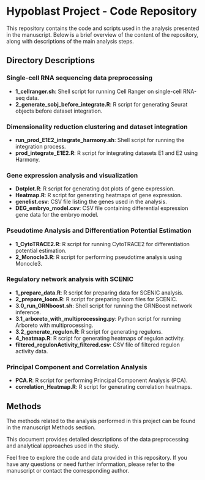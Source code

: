 # Hypoblast Project - Code Repository

This repository contains the code and scripts used in the analysis presented in the manuscript. Below is a brief overview of the content of the repository, along with descriptions of the main analysis steps.

## Directory Descriptions

### Single-cell RNA sequencing data preprocessing
- **1_cellranger.sh**: Shell script for running Cell Ranger on single-cell RNA-seq data.
- **2_generate_sobj_before_integrate.R**: R script for generating Seurat objects before dataset integration.

### Dimensionality reduction clustering and dataset integration
- **run_prod_E1E2_integrate_harmony.sh**: Shell script for running the integration process.
- **prod_integrate_E1E2.R**: R script for integrating datasets E1 and E2 using Harmony.

### Gene expression analysis and visualization
- **Dotplot.R**: R script for generating dot plots of gene expression.
- **Heatmap.R**: R script for generating heatmaps of gene expression.
- **genelist.csv**: CSV file listing the genes used in the analysis.
- **DEG_embryo_model.csv**: CSV file containing differential expression gene data for the embryo model.

### Pseudotime Analysis and Differentiation Potential Estimation
- **1_CytoTRACE2.R**: R script for running CytoTRACE2 for differentiation potential estimation.
- **2_Monocle3.R**: R script for performing pseudotime analysis using Monocle3.

### Regulatory network analysis with SCENIC
- **1_prepare_data.R**: R script for preparing data for SCENIC analysis.
- **2_prepare_loom.R**: R script for preparing loom files for SCENIC.
- **3.0_run_GRNboost.sh**: Shell script for running the GRNBoost network inference.
- **3.1_arboreto_with_multiprocessing.py**: Python script for running Arboreto with multiprocessing.
- **3.2_generate_regulon.R**: R script for generating regulons.
- **4_heatmap.R**: R script for generating heatmaps of regulon activity.
- **filtered_regulonActivity_filtered.csv**: CSV file of filtered regulon activity data.

### Principal Component and Correlation Analysis
- **PCA.R**: R script for performing Principal Component Analysis (PCA).
- **correlation_Heatmap.R**: R script for generating correlation heatmaps.

## Methods
The methods related to the analysis performed in this project can be found in the manuscript Methods section. 

This document provides detailed descriptions of the data preprocessing and analytical approaches used in the study.

Feel free to explore the code and data provided in this repository. If you have any questions or need further information, please refer to the manuscript or contact the corresponding author.
